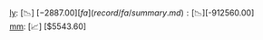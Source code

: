[ly](record/ly/summary.md): [📉] [$-2887.00]  
[fa](record/fa/summary.md): [📉] [$-912560.00]  
[mm](record/mm/summary.md): [📈] [$5543.60]  
